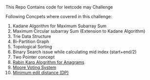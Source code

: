 This Repo Contains code for leetcode may Challenge

Following Concpets where covered in this challenge:
1. Kadane Algorithm for Maximum Subarray Sum
2. Maximum Circular subarray Sum (Extension to Kadane Algorithm)
3. Trie Data Structure 
4. Bi-Partition Graph
5. Topological Sorting
6. Binary Search issue while calculating mid index (start+end/2)
7. Two Pointer concept
8. <a href="https://www.geeksforgeeks.org/anagram-substring-search-search-permutations/">Rabin Karp Alogrithm for Anagrams</a>
9. <a href="https://medium.com/@shahareg98/boyer-moore-voting-algorithm-5b5f11580650">Moore Voting System</a>
10. <a href="https://www.youtube.com/watch?v=We3YDTzNXEk">Minimum edit distance (DP) </a>
 

